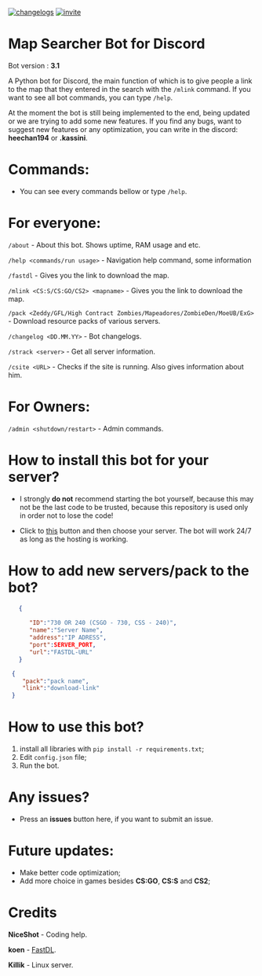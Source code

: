 [![changelogs](https://img.shields.io/badge/changelogs%20-76c22f)](https://github.com/heechan194/Map-Searcher-Bot/blob/main/changelog.txt) [![invite](https://img.shields.io/badge/Add_bot_to-Discord-blue)](https://discord.com/api/oauth2/authorize?client_id=1122605455194193931&permissions=277025396736&scope=applications.commands%20bot) 

# Map Searcher Bot for Discord

Bot version : **3.1**

A Python bot for Discord, the main function of which is to give people a link to the map that they entered in the search with the `/mlink` command. If you want to see all bot commands, you can type `/help`.

At the moment the bot is still being implemented to the end, being updated or we are trying to add some new features. If you find any bugs, want to suggest new features or any optimization, you can write in the discord: **heechan194** or **.kassini**.


# Commands:

- You can see every commands bellow or type `/help`.

# For everyone:

`/about` - About this bot. Shows uptime, RAM usage and etc.

`/help <commands/run usage>` - Navigation help command, some information

`/fastdl` - Gives you the link to download the map.

`/mlink <CS:S/CS:GO/CS2> <mapname>` - Gives you the link to download the map.

`/pack <Zeddy/GFL/High Contract Zombies/Mapeadores/ZombieDen/MoeUB/ExG>` - Download resource packs of various servers.

`/changelog <DD.MM.YY>` - Bot changelogs.

`/strack <server>` - Get all server information.

`/csite <URL>` - Checks if the site is running. Also gives information about him.

# For Owners:

`/admin <shutdown/restart>` - Admin commands.


# How to install this bot for your server?

- I strongly **do not** recommend starting the bot yourself, because this may not be the last code to be trusted, because this repository is used only in order not to lose the code!

- Click to [this](https://discord.com/api/oauth2/authorize?client_id=1122605455194193931&permissions=277025396736&scope=applications.commands%20) button and then choose your server. The bot will work 24/7 as long as the hosting is working.


# How to add new servers/pack to the bot?
  ```json 
     {
        
        "ID":"730 OR 240 (CSGO - 730, CSS - 240)",
        "name":"Server Name",
        "address":"IP ADRESS",
        "port":SERVER_PORT,
        "url":"FASTDL-URL"
     }
```
   ```json 
    {
       "pack":"pack name",
       "link":"download-link"
    }
```

# How to use this bot?

1. install all libraries with `pip install -r requirements.txt`;
2. Edit `config.json` file;
3. Run the bot.


# Any issues?

- Press an **issues** button here, if you want to submit an issue.


# Future updates:
- Make better code optimization;
- Add more choice in games besides **CS:GO**, **CS:S** and **CS2**;


# Credits
**NiceShot** - Coding help.

**koen** - [FastDL](https://www.notkoen.xyz/fastdl/).

**Killik** - Linux server.
